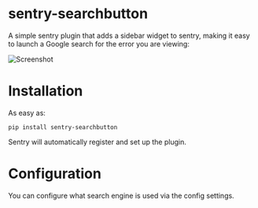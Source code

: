 sentry-searchbutton
===================

A simple sentry plugin that adds a sidebar widget to sentry, making it easy to launch a Google search for the error you are viewing: 

![Screenshot](https://github.com/timmyomahony/sentry-searchbutton/blob/master/screenshot.png?raw=true)

Installation
============

As easy as: 

    pip install sentry-searchbutton
    
Sentry will automatically register and set up the plugin. 

Configuration
=============

You can configure what search engine is used via the config settings. 
